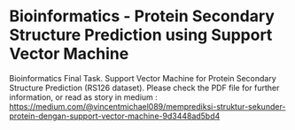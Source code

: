 # Bioinformatics - Protein Secondary Structure Prediction using Support Vector Machine
Bioinformatics Final Task. 
Support Vector Machine for Protein Secondary Structure Prediction (RS126 dataset). Please check the PDF file for further information, or 
read as story in medium : https://medium.com/@vincentmichael089/memprediksi-struktur-sekunder-protein-dengan-support-vector-machine-9d3448ad5bd4
